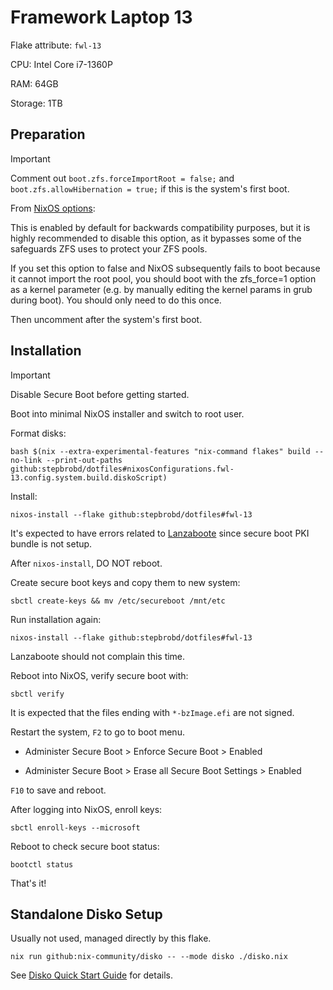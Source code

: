 # Framework Laptop 13

Flake attribute: `fwl-13`

CPU: Intel Core i7-1360P

RAM: 64GB

Storage: 1TB

## Preparation

> [!Important]
> Comment out `boot.zfs.forceImportRoot = false;` and `boot.zfs.allowHibernation = true;` if this is the system's first boot.

From [NixOS options](https://mynixos.com/nixpkgs/option/boot.zfs.forceImportRoot):

This is enabled by default for backwards compatibility purposes, but it is highly recommended to disable this option, as it bypasses some of the safeguards ZFS uses to protect your ZFS pools.

If you set this option to false and NixOS subsequently fails to boot because it cannot import the root pool, you should boot with the zfs_force=1 option as a kernel parameter (e.g. by manually editing the kernel params in grub during boot). You should only need to do this once.

Then uncomment after the system's first boot.

## Installation

> [!Important]
> Disable Secure Boot before getting started.

Boot into minimal NixOS installer and switch to root user.

Format disks:

```shell
bash $(nix --extra-experimental-features "nix-command flakes" build --no-link --print-out-paths github:stepbrobd/dotfiles#nixosConfigurations.fwl-13.config.system.build.diskoScript)
```

Install:

```shell
nixos-install --flake github:stepbrobd/dotfiles#fwl-13
```

It's expected to have errors related to [Lanzaboote](https://github.com/nix-community/lanzaboote) since secure boot PKI bundle is not setup.

After `nixos-install`, DO NOT reboot.

Create secure boot keys and copy them to new system:

```shell
sbctl create-keys && mv /etc/secureboot /mnt/etc
```

Run installation again:

```shell
nixos-install --flake github:stepbrobd/dotfiles#fwl-13
```

Lanzaboote should not complain this time.

Reboot into NixOS, verify secure boot with:

```shell
sbctl verify
```

It is expected that the files ending with `*-bzImage.efi` are not signed.

Restart the system, `F2` to go to boot menu.

- Administer Secure Boot > Enforce Secure Boot > Enabled

- Administer Secure Boot > Erase all Secure Boot Settings > Enabled

`F10` to save and reboot.

After logging into NixOS, enroll keys:

```shell
sbctl enroll-keys --microsoft
```

Reboot to check secure boot status:

```shell
bootctl status
```

That's it!

## Standalone Disko Setup

Usually not used, managed directly by this flake.

```shell
nix run github:nix-community/disko -- --mode disko ./disko.nix
```

See [Disko Quick Start Guide](https://github.com/nix-community/disko/blob/master/docs/quickstart.md) for details.

